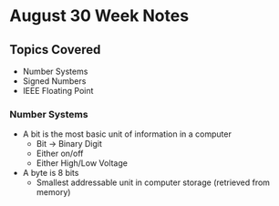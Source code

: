 # August 30 Week Notes
## Topics Covered
- Number Systems
- Signed Numbers
- IEEE Floating Point

### Number Systems
- A bit is the most basic unit of information in a computer
  - Bit -> Binary Digit
  - Either on/off
  - Either High/Low Voltage 
- A byte is 8 bits
  - Smallest addressable unit in computer storage (retrieved from memory)

  
